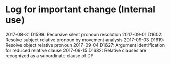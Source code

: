 # Log for important change (Internal use)

2017-08-31 D1599: Recursive silent pronoun resolution
2017-09-01 D1602: Resolve subject relative pronoun by movement analysis
2017-09-03 D1619: Resolve object relative pronoun
2017-09-04 D1627: Argument identification for reduced relative clause
2017-09-15 D1682: Relative clauses are recognized as a subordinate clause of DP
